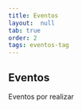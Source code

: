 ```yaml
---
title: Eventos
layout:  null
tab: true
order: 2
tags: eventos-tag
---
```


## Eventos
Eventos por realizar
